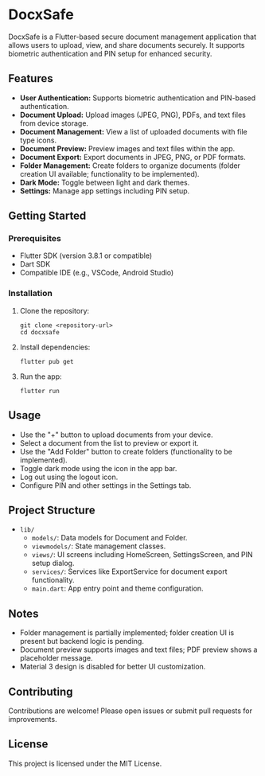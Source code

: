 # DocxSafe

DocxSafe is a Flutter-based secure document management application that allows users to upload, view, and share documents securely. It supports biometric authentication and PIN setup for enhanced security.

## Features

- **User Authentication:** Supports biometric authentication and PIN-based authentication.
- **Document Upload:** Upload images (JPEG, PNG), PDFs, and text files from device storage.
- **Document Management:** View a list of uploaded documents with file type icons.
- **Document Preview:** Preview images and text files within the app.
- **Document Export:** Export documents in JPEG, PNG, or PDF formats.
- **Folder Management:** Create folders to organize documents (folder creation UI available; functionality to be implemented).
- **Dark Mode:** Toggle between light and dark themes.
- **Settings:** Manage app settings including PIN setup.

## Getting Started

### Prerequisites

- Flutter SDK (version 3.8.1 or compatible)
- Dart SDK
- Compatible IDE (e.g., VSCode, Android Studio)

### Installation

1. Clone the repository:
   ```
   git clone <repository-url>
   cd docxsafe
   ```

2. Install dependencies:
   ```
   flutter pub get
   ```

3. Run the app:
   ```
   flutter run
   ```

## Usage

- Use the "+" button to upload documents from your device.
- Select a document from the list to preview or export it.
- Use the "Add Folder" button to create folders (functionality to be implemented).
- Toggle dark mode using the icon in the app bar.
- Log out using the logout icon.
- Configure PIN and other settings in the Settings tab.

## Project Structure

- `lib/`
  - `models/`: Data models for Document and Folder.
  - `viewmodels/`: State management classes.
  - `views/`: UI screens including HomeScreen, SettingsScreen, and PIN setup dialog.
  - `services/`: Services like ExportService for document export functionality.
  - `main.dart`: App entry point and theme configuration.

## Notes

- Folder management is partially implemented; folder creation UI is present but backend logic is pending.
- Document preview supports images and text files; PDF preview shows a placeholder message.
- Material 3 design is disabled for better UI customization.

## Contributing

Contributions are welcome! Please open issues or submit pull requests for improvements.

## License

This project is licensed under the MIT License.
